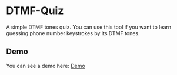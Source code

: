 # DTMF-Quiz

A simple DTMF tones quiz. You can use this tool if you want to learn guessing phone number keystrokes by its DTMF
tones.

## Demo

You can see a demo here: [Demo](https://quatern1on.github.io/dtmf-quiz/)
